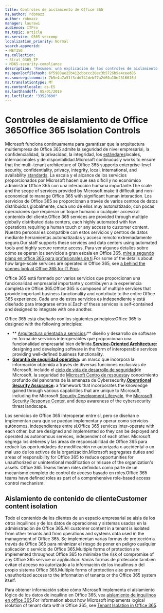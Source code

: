 ```yaml
---
title: Controles de aislamiento de Office 365
ms.author: robmazz
author: robmazz
manager: laurawi
audience: ITPro
ms.topic: article
ms.service: O365-seccomp
localization_priority: Normal
search.appverid:
- MET150
ms.collection:
- Strat_O365_IP
- M365-security-compliance
description: 'Resumen: una explicación de los controles de aislamiento en Office 365.'
ms.openlocfilehash: 6f5980ae25b412cbbccc20ec3b5726b5a4ceed86
ms.sourcegitcommit: 7b5e4a7a51f3cdd741deb77a2d60a18e2316618d
ms.translationtype: MT
ms.contentlocale: es-ES
ms.lasthandoff: 05/01/2019
ms.locfileid: "33520690"
---
```

# <a name="office-365-isolation-controls"></a><span data-ttu-id="92278-103">Controles de aislamiento de Office 365</span><span class="sxs-lookup"><span data-stu-id="92278-103">Office 365 Isolation Controls</span></span> 

<span data-ttu-id="92278-104">Microsoft funciona continuamente para garantizar que la arquitectura multiempresa de Office 365 admite la seguridad de nivel empresarial, la confidencialidad, la privacidad, la integridad, los [estándares](https://www.microsoft.com/TrustCenter/Compliance?service=Office#Icons)locales, internacionales y de disponibilidad.</span><span class="sxs-lookup"><span data-stu-id="92278-104">Microsoft continuously works to ensure that the multi-tenant architecture of Office 365 supports enterprise-level security, confidentiality, privacy, integrity, local, international, and availability [standards](https://www.microsoft.com/TrustCenter/Compliance?service=Office#Icons).</span></span> <span data-ttu-id="92278-105">La escala y el alcance de los servicios proporcionados por Microsoft hacen que sea difícil y no económico administrar Office 365 con una interacción humana importante.</span><span class="sxs-lookup"><span data-stu-id="92278-105">The scale and the scope of services provided by Microsoft make it difficult and non-economical to manage Office 365 with significant human interaction.</span></span> <span data-ttu-id="92278-106">Los servicios de Office 365 se proporcionan a través de varios centros de datos distribuidos globalmente, cada uno de ellos muy automatizado, con pocas operaciones que requieran un toque humano o cualquier acceso al contenido del cliente.</span><span class="sxs-lookup"><span data-stu-id="92278-106">Office 365 services are provided through multiple globally distributed data centers, each highly automated with few operations requiring a human touch or any access to customer content.</span></span> <span data-ttu-id="92278-107">Nuestro personal es compatible con estos servicios y centros de datos mediante herramientas automatizadas y acceso remoto extremadamente seguro.</span><span class="sxs-lookup"><span data-stu-id="92278-107">Our staff supports these services and data centers using automated tools and highly secure remote access.</span></span> <span data-ttu-id="92278-108">Para ver algunos detalles sobre cómo se operan los servicios a gran escala en Office 365, [mire a segundo plano en office 365 para profesionales de ti](https://channel9.msdn.com/Events/SharePoint-Conference/2014/SPC202).</span><span class="sxs-lookup"><span data-stu-id="92278-108">For some of the details about how large-scale services are operated in Office 365, see [a behind the scenes look at Office 365 for IT Pros](https://channel9.msdn.com/Events/SharePoint-Conference/2014/SPC202).</span></span>

<span data-ttu-id="92278-109">Office 365 está formado por varios servicios que proporcionan una funcionalidad empresarial importante y contribuyen a la experiencia completa de Office 365.</span><span class="sxs-lookup"><span data-stu-id="92278-109">Office 365 is composed of multiple services that provide important business functionality and contribute to the entire Office 365 experience.</span></span> <span data-ttu-id="92278-110">Cada uno de estos servicios es independiente y está diseñado para integrarse entre sí.</span><span class="sxs-lookup"><span data-stu-id="92278-110">Each of these services is self-contained and designed to integrate with one another.</span></span>

<span data-ttu-id="92278-111">Office 365 está diseñado con los siguientes principios:</span><span class="sxs-lookup"><span data-stu-id="92278-111">Office 365 is designed with the following principles:</span></span>

 - <span data-ttu-id="92278-112">\*\* [Arquitectura orientada a servicios](https://msdn.microsoft.com/library/aa480021.aspx):\*\* diseño y desarrollo de software en forma de servicios interoperables que proporcionan una funcionalidad empresarial bien definida.</span><span class="sxs-lookup"><span data-stu-id="92278-112">**[Service-Oriented Architecture](https://msdn.microsoft.com/library/aa480021.aspx):** designing and developing software in the form of interoperable services providing well-defined business functionality.</span></span>
 - <span data-ttu-id="92278-113">**[Garantía de seguridad operativa](http://www.microsoft.com/download/details.aspx?id=40872):** un marco que incorpora la información obtenida a través de diversas funciones exclusivas de Microsoft, incluido el [ciclo de vida de desarrollo de seguridad](https://www.microsoft.com/sdl/default.aspx)de Microsoft, la seguridad de [Microsoft Centro de respuesta](https://technet.microsoft.com/library/dn440717.aspx)y conocimiento profundo del panorama de la amenaza de Cybersecurity.</span><span class="sxs-lookup"><span data-stu-id="92278-113">**[Operational Security Assurance](http://www.microsoft.com/download/details.aspx?id=40872):** a framework that incorporates the knowledge gained through various capabilities that are unique to Microsoft, including the Microsoft [Security Development Lifecycle](https://www.microsoft.com/sdl/default.aspx), the [Microsoft Security Response Center](https://technet.microsoft.com/library/dn440717.aspx), and deep awareness of the cybersecurity threat landscape.</span></span>

<span data-ttu-id="92278-114">Los servicios de Office 365 interoperan entre sí, pero se diseñan e implementan para que se puedan implementar y operar como servicios autónomos, independientes entre sí.</span><span class="sxs-lookup"><span data-stu-id="92278-114">Office 365 services inter-operate with each other, but are designed and implemented so they can be deployed and operated as autonomous services, independent of each other.</span></span> <span data-ttu-id="92278-115">Microsoft segrega los deberes y las áreas de responsabilidad de Office 365 para reducir las oportunidades de modificación no autorizada o accidental o un mal uso de los activos de la organización.</span><span class="sxs-lookup"><span data-stu-id="92278-115">Microsoft segregates duties and areas of responsibility for Office 365 to reduce opportunities for unauthorized or unintentional modification or misuse of the organization's assets.</span></span> <span data-ttu-id="92278-116">Office 365 Teams tienen roles definidos como parte de un mecanismo completo de control de acceso basado en roles.</span><span class="sxs-lookup"><span data-stu-id="92278-116">Office 365 teams have defined roles as part of a comprehensive role-based access control mechanism.</span></span>

## <a name="customer-content-isolation"></a><span data-ttu-id="92278-117">Aislamiento de contenido de cliente</span><span class="sxs-lookup"><span data-stu-id="92278-117">Customer content isolation</span></span>

<span data-ttu-id="92278-118">Todo el contenido de los clientes de un espacio empresarial se aísla de los otros inquilinos y de los datos de operaciones y sistemas usados en la administración de Office 365.</span><span class="sxs-lookup"><span data-stu-id="92278-118">All customer content in a tenant is isolated from other tenants and from operations and systems data used in the management of Office 365.</span></span> <span data-ttu-id="92278-119">Se implementan varias formas de protección a través de Office 365 para minimizar el riesgo de poner en peligro cualquier aplicación o servicio de Office 365.</span><span class="sxs-lookup"><span data-stu-id="92278-119">Multiple forms of protection are implemented throughout Office 365 to minimize the risk of compromise of any Office 365 service or application.</span></span> <span data-ttu-id="92278-120">Varias formas de protección también evitan el acceso no autorizado a la información de los inquilinos o del propio sistema Office 365.</span><span class="sxs-lookup"><span data-stu-id="92278-120">Multiple forms of protection also prevent unauthorized access to the information of tenants or the Office 365 system itself.</span></span>

<span data-ttu-id="92278-121">Para obtener información sobre cómo Microsoft implementa el aislamiento lógico de los datos de inquilino en Office 365, vea [aislamiento de inquilinos en office 365](office-365-tenant-isolation-overview.md).</span><span class="sxs-lookup"><span data-stu-id="92278-121">For information about how Microsoft implements logical isolation of tenant data within Office 365, see [Tenant Isolation in Office 365](office-365-tenant-isolation-overview.md).</span></span>
